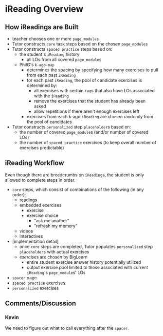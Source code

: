 # iReading Overview

## How iReadings are Built

* teacher chooses one or more `page_modules`
* Tutor constructs `core` task steps based on the chosen `page_module`s
* Tutor constructs `spaced practice` steps based on:
  * the student's `iReading` history
    * all LOs from all covered `page_module`s
  * PhilG's `k-ago-map`
    * determines the spacing by specifying how many exercises to pull from each past `iReading`
    * for each past `iReading`, the pool of candidate exercises is determined by:
      * all exercises with certain `tag`s that also have LOs associated with the `iReading`
      * remove the exercises that the student has already been asked
      * allow repetitions if there aren't enough exercises left
    * exercises from each k-ago `iReading` are chosen randomly from the pool of candidates
* Tutor constructs `personalized` step `placeholder`s based on:
  * the number of covered `page_module`s (and/or number of covered LOs)
  * the number of `spaced practice` exercises (to keep overall number of exercises predictable)

## iReading Workflow

Even though there are breadcrumbs on `iReading`s, the student is only allowed to complete steps in order.

* `core` steps, which consist of combinations of the following (in any order):
  * readings
  * embedded exercises
    * exercise
    * exercise choice
      * "ask me another"
      * "refresh my memory"
  * videos
  * interactives
* [implementation detail]
  * once `core` steps are completed, Tutor populates `personalized` step `placeholder`s with actual exercises
  * exercises are chosen by BigLearn
    * entire student exercise answer history potentially utilized
    * output exercise pool limited to those associated with current `iReading`'s `page_module`s' LOs
* `spacer` page
* `spaced practice` exercises
* `personalized` exercises

## Comments/Discussion

### Kevin

We need to figure out what to call everything after the `spacer`.
